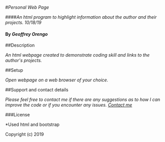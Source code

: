 #_Personal Web Page_

####_An html program to highlight information about the author and their projects. 10/18/19_

#### By _**Geoffrey Orengo**_

##Description

_An html webpage created to demonstrate coding skill and links to the author's projects._

##Setup

_Open webpage on a web browser of your choice._

##Support and contact details

_Please feel free to contact me if there are any suggestions as to how I can improve the code or if you  encounter any issues. [Contact me](mailto:geoff.orengo@yahoo.com)_

###License

*Used html and bootstrap

Copyright (c) 2019

